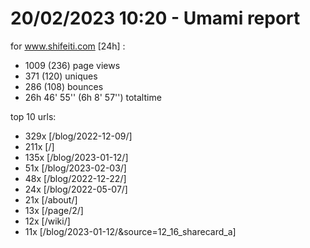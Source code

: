 # 20/02/2023 10:20 - Umami report
for www.shifeiti.com [24h] :

 - 1009 (236) page views
 - 371 (120) uniques
 - 286 (108) bounces
 - 26h 46' 55'' (6h 8' 57'') totaltime


top 10 urls:
 - 329x [/blog/2022-12-09/]
 - 211x [/]
 - 135x [/blog/2023-01-12/]
 - 51x [/blog/2023-02-03/]
 - 48x [/blog/2022-12-22/]
 - 24x [/blog/2022-05-07/]
 - 21x [/about/]
 - 13x [/page/2/]
 - 12x [/wiki/]
 - 11x [/blog/2023-01-12/&source=12_16_sharecard_a]


